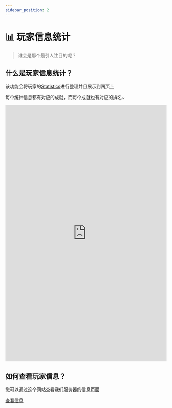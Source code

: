 ```yaml
---
sidebar_position: 2
---
```

# 📊 玩家信息统计
> 谁会是那个最引人注目的呢？

## 什么是玩家信息统计？

该功能会将玩家的[Statistics](https://minecraft.fandom.com/wiki/Statistics)进行整理并且展示到网页上

每个统计信息都有对应的成就，而每个成就也有对应的排名\~

<iframe
        class="map"
        src="https://tblstudio.cn:8124/stats/index.html"
        width="100%"
        height="800"
        frameborder="0"
      ></iframe>

## 如何查看玩家信息？

您可以通过这个网站查看我们服务器的信息页面

[查看信息](https://tblstudio.cn:8124/stats/index.html)

